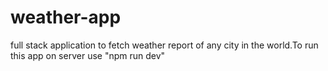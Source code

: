 # weather-app
full stack application to fetch weather report of any city in the world.To run this app on server use "npm run dev"
